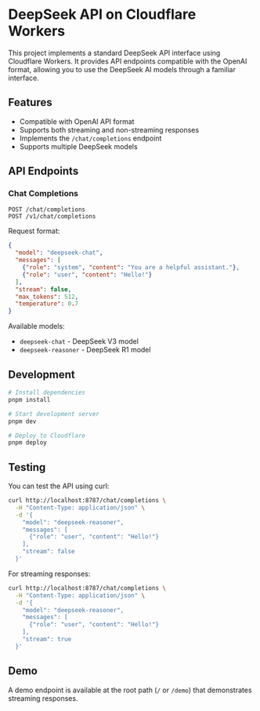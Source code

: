 # DeepSeek API on Cloudflare Workers

This project implements a standard DeepSeek API interface using Cloudflare Workers. It provides API endpoints compatible with the OpenAI format, allowing you to use the DeepSeek AI models through a familiar interface.

## Features

- Compatible with OpenAI API format
- Supports both streaming and non-streaming responses
- Implements the `/chat/completions` endpoint
- Supports multiple DeepSeek models

## API Endpoints

### Chat Completions

```
POST /chat/completions
POST /v1/chat/completions
```

Request format:

```json
{
  "model": "deepseek-chat",
  "messages": [
    {"role": "system", "content": "You are a helpful assistant."},
    {"role": "user", "content": "Hello!"}
  ],
  "stream": false,
  "max_tokens": 512,
  "temperature": 0.7
}
```

Available models:
- `deepseek-chat` - DeepSeek V3 model
- `deepseek-reasoner` - DeepSeek R1 model

## Development

```bash
# Install dependencies
pnpm install

# Start development server
pnpm dev

# Deploy to Cloudflare
pnpm deploy
```

## Testing

You can test the API using curl:

```bash
curl http://localhost:8787/chat/completions \
  -H "Content-Type: application/json" \
  -d '{
    "model": "deepseek-reasoner",
    "messages": [
      {"role": "user", "content": "Hello!"}
    ],
    "stream": false
  }'
```

For streaming responses:

```bash
curl http://localhost:8787/chat/completions \
  -H "Content-Type: application/json" \
  -d '{
    "model": "deepseek-reasoner",
    "messages": [
      {"role": "user", "content": "Hello!"}
    ],
    "stream": true
  }'
```

## Demo

A demo endpoint is available at the root path (`/` or `/demo`) that demonstrates streaming responses.
